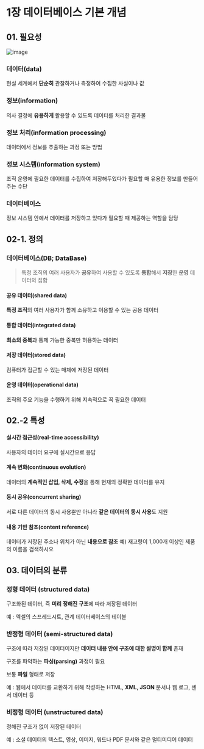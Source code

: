 # 1장 데이터베이스 기본 개념

## 01. 필요성

![image](https://user-images.githubusercontent.com/68107000/110743940-3adc3e00-827c-11eb-9e68-d72de297e387.png)

### 데이터(data)

현실 세계에서 **단순히** 관찰하거나 측정하여 수집한 사실이나 값

### 정보(information)

의사 결정에 **유용하게** 활용할 수 있도록 데이터를 처리한 결과물

### 정보 처리(information processing)

데이터에서 정보를 추출하는 과정 또는 방법

### 정보 시스템(information system)

조직 운영에 필요한 데이터를 수집하여 저장해두었다가 필요할 때 유용한 정보를 만들어 주는 수단

### 데이터베이스

정보 시스템 안에서 데이터를 저장하고 있다가 필요할 때 제공하는 역할을 담당

## 02-1. 정의

### **데이터베이스(DB; DataBase)**

> 특정 조직의 여러 사용자가 **공유**하여 사용할 수 있도록 **통합**해서 **저장**한 **운영** 데이터의 집합



#### **공유 데이터(shared data)** 

**특정 조직**의 여러 사용자가 함께 소유하고 이용할 수 있는 공용 데이터 

#### **통합 데이터(integrated data)** 

**최소의 중복**과 통제 가능한 중복만 허용하는 데이터

#### **저장 데이터(stored data)**

컴퓨터가 접근할 수 있는 매체에 저장된 데이터

#### **운영 데이터(operational data)**

조직의 주요 기능을 수행하기 위해 지속적으로 꼭 필요한 데이터



## 02.-2 특성

#### 실시간 접근성(real-time accessibility)

사용자의 데이터 요구에 실시간으로 응답

#### 계속 변화(continuous evolution)

데이터의 **계속적인 삽입, 삭제, 수정**을 통해 현재의 정확한 데이터를 유지 

####  동시 공유(concurrent sharing)

서로 다른 데이터의 동시 사용뿐만 아니라 **같은 데이터의 동시 사용**도 지원

#### 내용 기반 참조(content reference)

데이터가 저장된 주소나 위치가 아닌 **내용으로 참조**
예) 재고량이 1,000개 이상인 제품의 이름을 검색하시오



## 03. 데이터의 분류

### 정형 데이터 (structured data)

구조화된 데이터, 즉 **미리 정해진 구조**에 따라 저장된 데이터

예 : 엑셀의 스프레드시트, 관계 데이터베이스의 테이블

### 반정형 데이터 (semi-structured data)

구조에 따라 저장된 데이터이지만 **데이터 내용 안에 구조에 대한 설명이 함께** 존재 

구조를 파악하는 **파싱(parsing)** 과정이 필요 

보통 **파일** 형태로 저장

예 : 웹에서 데이터를 교환하기 위해 작성하는 HTML, **XML, JSON** 문서나 웹 로그, 센서 데이터 등

### 비정형 데이터 (unstructured data)

정해진 구조가 없이 저장된 데이터

예 : 소셜 데이터의 텍스트, 영상, 이미지, 워드나 PDF 문서와 같은 멀티미디어 데이터

